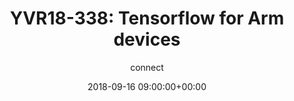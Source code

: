 ---
amazon_s3_presentation_url: None
amazon_s3_video_url: https://static.linaro.org/connect/yvr18/videos/yvr18-338.mp4
author: connect
categories:
- yvr18
comments: true
date: '2018-09-16 09:00:00+00:00'
image_name: YVR18-338.png
image: /assets/images/featured-images/YVR18-338.png
layout: resource-post
session_id: YVR18-338
session_track: AI/ML
slideshare_presentation_url: None
speakers:
- biography: '""'
  company: Google
  job-title: TensorFlow Mobile Tech Lead
  name: Pete Warden
  speaker-image: PeteWarden.gif
title: 'YVR18-338: Tensorflow for Arm devices'
youtube_video_url: https://www.youtube.com/watch?v=xYtw7fN2C88
tag: session
---